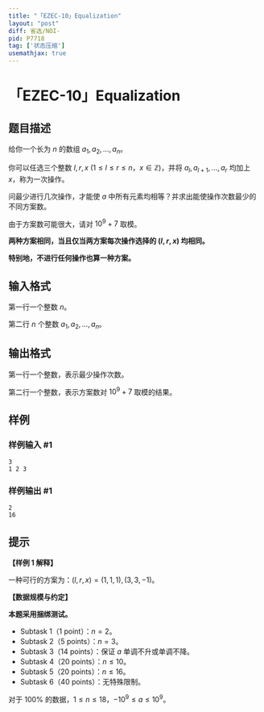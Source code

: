 ```yaml
---
title: "「EZEC-10」Equalization"
layout: "post"
diff: 省选/NOI-
pid: P7718
tag: ['状态压缩']
usemathjax: true
---
```


# 「EZEC-10」Equalization
## 题目描述

给你一个长为 $n$ 的数组 $a_1,a_2,\ldots,a_n$。

你可以任选三个整数 $l,r,x\ (1\le l\le r\le n$，$x\in \mathbb Z)$，并将 $a_l,a_{l+1},\ldots,a_r$ 均加上 $x$，称为一次操作。

问最少进行几次操作，才能使 $a$ 中所有元素均相等？并求出能使操作次数最少的不同方案数。

由于方案数可能很大，请对 $10^9+7$ 取模。

**两种方案相同，当且仅当两方案每次操作选择的 $(l,r,x)$ 均相同。**

**特别地，不进行任何操作也算一种方案。**
## 输入格式

第一行一个整数 $n$。

第二行 $n$ 个整数 $a_1,a_2,\ldots,a_n$。
## 输出格式

第一行一个整数，表示最少操作次数。

第二行一个整数，表示方案数对 $10^9+7$ 取模的结果。
## 样例

### 样例输入 #1
```
3
1 2 3
```
### 样例输出 #1
```
2
16
```
## 提示

**【样例 1 解释】**

一种可行的方案为：$(l,r,x)=(1,1,1),(3,3,-1)$。

**【数据规模与约定】**

**本题采用捆绑测试。**

-  Subtask 1（1 point）：$n=2$。
-  Subtask 2（5 points）：$n=3$。
-  Subtask 3（14 points）：保证 $a$ 单调不升或单调不降。
-  Subtask 4（20 points）：$n\le 10$。
-  Subtask 5（20 points）：$n\le 16$。
-  Subtask 6（40 points）：无特殊限制。

对于 $100\%$ 的数据，$1\le n\le 18$，$-10^9\le a\le 10^9$。
